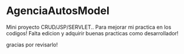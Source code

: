# AgenciaAutosModel

Mini proyecto CRUD/JSP/SERVLET..
Para mejorar mi practica en los codigos!
Falta edicion y adquirir buenas practicas como desarrollador!

gracias por revisarlo!
